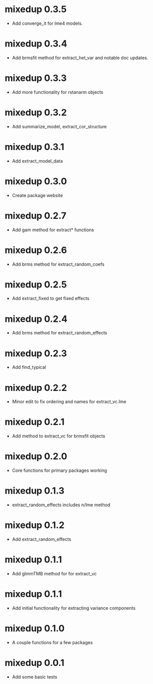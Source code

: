 # mixedup 0.3.5

* Add converge_it for lme4 models.

# mixedup 0.3.4

* Add brmsfit method for extract_het_var and notable doc updates.

# mixedup 0.3.3

* Add more functionality for rstanarm objects

# mixedup 0.3.2

* Add summarize_model, extract_cor_structure

# mixedup 0.3.1

* Add extract_model_data

# mixedup 0.3.0

* Create package website

# mixedup 0.2.7

* Add gam method for extract* functions

# mixedup 0.2.6

* Add brms method for extract_random_coefs

# mixedup 0.2.5

* Add extract_fixed to get fixed effects

# mixedup 0.2.4

* Add brms method for extract_random_effects

# mixedup 0.2.3

* Add find_typical

# mixedup 0.2.2

* Minor edit to fix ordering and names for extract_vc.lme

# mixedup 0.2.1

* Add method to extract_vc for brmsfit objects

# mixedup 0.2.0

* Core functions for primary packages working 

# mixedup 0.1.3

* extract_random_effects includes n/lme method

# mixedup 0.1.2

* Add extract_random_effects

# mixedup 0.1.1

* Add glmmTMB method for for extract_vc

# mixedup 0.1.1

* Add initial functionality for extracting variance components

# mixedup 0.1.0

* A couple functions for a few packages

# mixedup 0.0.1

* Add some basic tests


